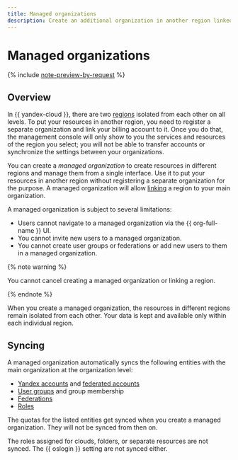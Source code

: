 ```yaml
---
title: Managed organizations
description: Create an additional organization in another region linked to the main organization.
---
```


# Managed organizations

{% include [note-preview-by-request](../../_includes/note-preview-by-request.md) %}

## Overview


In {{ yandex-cloud }}, there are two [regions](../../overview/concepts/region.md) isolated from each other on all levels. To put your resources in another region, you need to register a separate organization and link your billing account to it. Once you do that, the management console will only show to you the services and resources of the region you select; you will not be able to transfer accounts or synchronize the settings between your organizations. 

You can create a _managed organization_ to create resources in different regions and manage them from a single interface. Use it to put your resources in another region without registering a separate organization for the purpose. A managed organization will allow [linking](../operations/add-region.md) a region to your main organization.

A managed organization is subject to several limitations:

* Users cannot navigate to a managed organization via the {{ org-full-name }} UI. 
* You cannot invite new users to a managed organization. 
* You cannot create user groups or federations or add new users to them in a managed organization.

{% note warning %}

You cannot cancel creating a managed organization or linking a region.

{% endnote %}

When you create a managed organization, the resources in different regions remain isolated from each other. Your data is kept and available only within each individual region.

## Syncing

A managed organization automatically syncs the following entities with the main organization at the organization level:

* [Yandex accounts](../../iam/concepts/users/accounts.md#passport) and [federated accounts](../../iam/concepts/users/accounts.md#saml-federation)
* [User groups](groups.md) and group membership
* [Federations](add-federation.md)
* [Roles](../../iam/concepts/access-control/roles.md)

The quotas for the listed entities get synced when you create a managed organization. They will not be synced from then on.

The roles assigned for clouds, folders, or separate resources are not synced. The {{ oslogin }} setting are not synced either.
